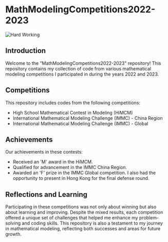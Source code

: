 # MathModelingCompetitions2022-2023
![Hard Working](https://media1.tenor.com/m/OlQRbKJiRdwAAAAC/yui-k-on.gif)

## Introduction

Welcome to the "MathModelingCompetitions2022-2023" repository! This repository contains my collection of code from various mathematical modeling competitions I participated in during the years 2022 and 2023.

## Competitions

This repository includes codes from the following competitions:

- High School Mathematical Contest in Modeling (HiMCM)
- International Mathematical Modeling Challenge (IMMC) - China Region
- International Mathematical Modeling Challenge (IMMC) - Global

## Achievements

Our achievements in these contests:
- Received an 'M' award in the HiMCM.
- Qualified for advancement in the IMMC China Region.
- Awarded an 'F' prize in the IMMC Global competition. I also had the opportunity to present in Hong Kong for the final defense round.

## Reflections and Learning

Participating in these competitions was not only about winning but also about learning and improving. Despite the mixed results, each competition offered a unique set of challenges that helped me enhance my problem-solving and coding skills. This repository is also a testament to my journey in mathematical modeling, reflecting both successes and areas for future growth.

